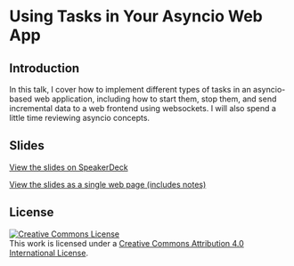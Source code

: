 # Using Tasks in Your Asyncio Web App

## Introduction

In this talk, I cover how to implement different types of tasks in an asyncio-based web application, including how to start them, stop them, and send incremental data to a web frontend using websockets. I will also spend a little time reviewing asyncio concepts.

## Slides

[View the slides on SpeakerDeck](https://speakerdeck.com/feihong/using-tasks-in-your-asyncio-web-app)

[View the slides as a single web page (includes notes)](https://github.com/feihong/asyncio-tasks-talk/blob/master/talk.md)

## License

<a rel="license" href="http://creativecommons.org/licenses/by/4.0/"><img alt="Creative Commons License" style="border-width:0" src="https://i.creativecommons.org/l/by/4.0/88x31.png" /></a><br />This work is licensed under a <a rel="license" href="http://creativecommons.org/licenses/by/4.0/">Creative Commons Attribution 4.0 International License</a>.
